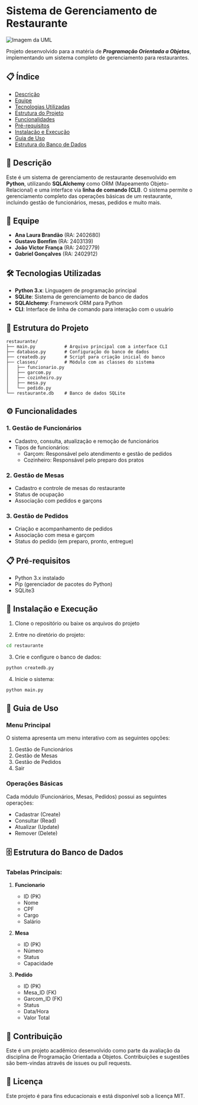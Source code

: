 # Sistema de Gerenciamento de Restaurante

![Imagem da UML](https://drive.google.com/file/d/1hteTnRWdvp2HTAUttbN2HYIQWVkG_RjU/view)

Projeto desenvolvido para a matéria de **_Programação Orientada a Objetos_**, implementando um sistema completo de gerenciamento para restaurantes.

## 📋 Índice
- [Descrição](#descrição)
- [Equipe](#equipe)
- [Tecnologias Utilizadas](#tecnologias-utilizadas)
- [Estrutura do Projeto](#estrutura-do-projeto)
- [Funcionalidades](#funcionalidades)
- [Pré-requisitos](#pré-requisitos)
- [Instalação e Execução](#instalação-e-execução)
- [Guia de Uso](#guia-de-uso)
- [Estrutura do Banco de Dados](#estrutura-do-banco-de-dados)

## 📝 Descrição

Este é um sistema de gerenciamento de restaurante desenvolvido em **Python**, utilizando **SQLAlchemy** como ORM (Mapeamento Objeto-Relacional) e uma interface via **linha de comando (CLI)**. O sistema permite o gerenciamento completo das operações básicas de um restaurante, incluindo gestão de funcionários, mesas, pedidos e muito mais.

## 👥 Equipe

- **Ana Laura Brandão** (RA: 2402680)
- **Gustavo Bomfim** (RA: 2403139)
- **João Victor França** (RA: 2402779)
- **Gabriel Gonçalves** (RA: 2402912)

## 🛠️ Tecnologias Utilizadas

- **Python 3.x**: Linguagem de programação principal
- **SQLite**: Sistema de gerenciamento de banco de dados
- **SQLAlchemy**: Framework ORM para Python
- **CLI**: Interface de linha de comando para interação com o usuário

## 📁 Estrutura do Projeto

```
restaurante/
├── main.py           # Arquivo principal com a interface CLI
├── database.py       # Configuração do banco de dados
├── createdb.py       # Script para criação inicial do banco
├── classes/          # Módulo com as classes do sistema
│   ├── funcionario.py
│   ├── garcom.py
│   ├── cozinheiro.py
│   ├── mesa.py
│   └── pedido.py
└── restaurante.db    # Banco de dados SQLite
```

## ⚙️ Funcionalidades

### 1. Gestão de Funcionários
- Cadastro, consulta, atualização e remoção de funcionários
- Tipos de funcionários:
  - Garçom: Responsável pelo atendimento e gestão de pedidos
  - Cozinheiro: Responsável pelo preparo dos pratos

### 2. Gestão de Mesas
- Cadastro e controle de mesas do restaurante
- Status de ocupação
- Associação com pedidos e garçons

### 3. Gestão de Pedidos
- Criação e acompanhamento de pedidos
- Associação com mesa e garçom
- Status do pedido (em preparo, pronto, entregue)

## 📋 Pré-requisitos

- Python 3.x instalado
- Pip (gerenciador de pacotes do Python)
- SQLite3

## 🚀 Instalação e Execução

1. Clone o repositório ou baixe os arquivos do projeto

2. Entre no diretório do projeto:
```bash
cd restaurante
```

3. Crie e configure o banco de dados:
```bash
python createdb.py
```

4. Inicie o sistema:
```bash
python main.py
```

## 📖 Guia de Uso

### Menu Principal
O sistema apresenta um menu interativo com as seguintes opções:
1. Gestão de Funcionários
2. Gestão de Mesas
3. Gestão de Pedidos
4. Sair

### Operações Básicas
Cada módulo (Funcionários, Mesas, Pedidos) possui as seguintes operações:
- Cadastrar (Create)
- Consultar (Read)
- Atualizar (Update)
- Remover (Delete)

## 🗄️ Estrutura do Banco de Dados

### Tabelas Principais:
1. **Funcionario**
   - ID (PK)
   - Nome
   - CPF
   - Cargo
   - Salário

2. **Mesa**
   - ID (PK)
   - Número
   - Status
   - Capacidade

3. **Pedido**
   - ID (PK)
   - Mesa_ID (FK)
   - Garcom_ID (FK)
   - Status
   - Data/Hora
   - Valor Total

## 🤝 Contribuição

Este é um projeto acadêmico desenvolvido como parte da avaliação da disciplina de Programação Orientada a Objetos. Contribuições e sugestões são bem-vindas através de issues ou pull requests.

## 📄 Licença

Este projeto é para fins educacionais e está disponível sob a licença MIT.
